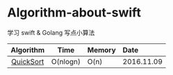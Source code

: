 # Algorithm-about-swift
学习 swift & Golang 写点小算法

| Algorithm | Time | Memory |Date|
|:-------:|:-------:|:------|:------|
|[QuickSort ](http://www.jianshu.com/p/1817ee67d21c) | O(nlogn) | O(n) |2016.11.09|

